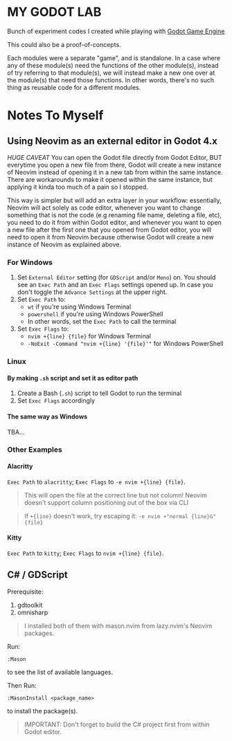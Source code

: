 # MY GODOT LAB
Bunch of experiment codes I created while playing with [Godot Game Engine](https://github.com/godotengine/godot/)

This could also be a proof-of-concepts.

Each modules were a separate "game", and is standalone. In a case where any of these module(s) need the functions of the other module(s), instead of try referring to that module(s), we will instead make a new one over at the module(s) that need those functions. In other words, there's no such thing as reusable code for a different modules. 

# Notes To Myself
## Using Neovim as an external editor in Godot 4.x
*HUGE CAVEAT*
You can open the Godot file directly from Godot Editor, BUT everytime you open a
new file from there, Godot will create a new instance of Neovim instead of
opening it in a new tab from within the same instance. There are workarounds to
make it opened within the same instance, but applying it kinda too much of a
pain so I stopped.

This way is simpler but will add an extra layer in your workflow: essentially,
Neovim will act solely as code editor, whenever you want to change something
that is not the code (e.g renaming file name, deleting a file, etc), you need to do it from within Godot
editor, and whenever you want to open a new file after the first one that you
opened from Godot editor, you will need to open it from Neovim because otherwise
Godot will create a new instance of Neovim as explained above.

### For Windows
1. Set `External Editor` setting (for `GDScript` and/or `Mono`) on. You should
   see an `Exec Path` and an `Exec Flags` settings opened up. In case you don't
   toggle the `Advance Settings` at the upper right.
2. Set `Exec Path` to:
	* `wt` if you're using Windows Terminal
	* `powershell` if you're using Windows PowerShell
	* In other words, set the `Exec Path` to call the terminal
3. Set `Exec Flags` to:
	* `nvim +{line} {file}` for Windows Terminal
	* `-NoExit -Command "nvim +{line} '{file}'"` for Windows PowerShell

### Linux
#### By making `.sh` script and set it as editor path
1. Create a Bash (`.sh`) script to tell Godot to run the terminal
2. Set `Exec Flags` accordingly

#### The same way as Windows
TBA...

### Other Examples
#### Alacritty
`Exec Path` to `alacritty`; `Exec Flags` to `-e nvim +{line} {file}`.
> This will open the file at the correct line but not column! Neovim doesn't
> support column positioning out of the box via CLI

> If `+{line}` doesn't work, try escaping it: `-e nvim +"normal {line}G" {file}`

#### Kitty
`Exec Path` to `kitty`; `Exec Flags` to `nvim +{line} {file}`.

## C# / GDScript
Prerequisite:
1. gdtoolkit
2. omnisharp

> I installed both of them with mason.nvim from lazy.nvim's Neovim packages.

Run:
```
:Mason
```
to see the list of available languages.

Then Run:
```
:MasonInstall <package_name>
```
to install the package(s).

> IMPORTANT: Don't forget to build the C# project first from within Godot
> editor.
